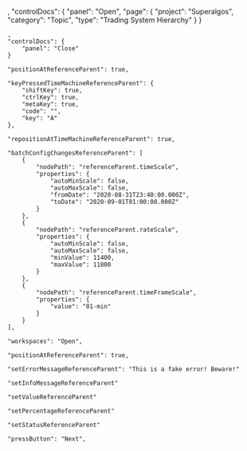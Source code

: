 ,
    "controlDocs": {
        "panel": "Open",
        "page": {
            "project": "Superalgos",
            "category": "Topic",
            "type": "Trading System Hierarchy"
        }
    }
 
    ,
    "controlDocs": {
        "panel": "Close"
    }
    
    "positionAtReferenceParent": true,

    "keyPressedTimeMachineReferenceParent": {
        "shiftKey": true,
        "ctrlKey": true,
        "metaKey": true,
        "code": "",
        "key": "A"
    },

    "repositionAtTimeMachineReferenceParent": true,

    "batchConfigChangesReferenceParent": [
        {
            "nodePath": "referenceParent.timeScale",
            "properties": {
                "autoMinScale": false,
                "autoMaxScale": false,
                "fromDate": "2020-08-31T23:40:00.000Z",
                "toDate": "2020-09-01T01:00:00.000Z"
            }
        },
        {
            "nodePath": "referenceParent.rateScale",
            "properties": {
                "autoMinScale": false,
                "autoMaxScale": false,
                "minValue": 11400,
                "maxValue": 11800
            }
        },
        {
            "nodePath": "referenceParent.timeFrameScale",
            "properties": {
                "value": "01-min"
            }
        }
    ],
    
    "workspaces": "Open",

    "positionAtReferenceParent": true,

    "setErrorMessageReferenceParent": "This is a fake error! Beware!"

    "setInfoMessageReferenceParent"

    "setValueReferenceParent"

    "setPercentageReferenceParent"

    "setStatusReferenceParent"

    "pressButton": "Next",